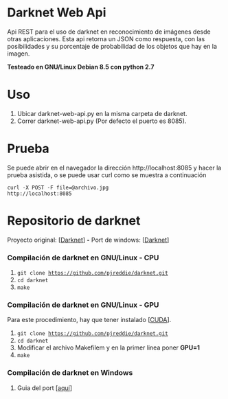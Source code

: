 # Darknet Web Api
Api REST para el uso de darknet en reconocimiento de imágenes desde otras aplicaciones. Esta api retorna un JSON como respuesta, con las posibilidades y su porcentaje de probabilidad de los objetos que hay en la imagen.

<b> Testeado en GNU/Linux Debian 8.5 con python 2.7</b>

# Uso
1. Ubicar darknet-web-api.py en la misma carpeta de darknet.
2. Correr darknet-web-api.py (Por defecto el puerto es 8085).

# Prueba

Se puede abrir en el navegador la dirección http://localhost:8085
y hacer la prueba asistida, o se puede usar curl como se muestra
a continuación

<code>curl -X POST -F file=@archivo.jpg http://localhost:8085</code>

# Repositorio de darknet
Proyecto original: [<a target="_blank" href="https://github.com/pjreddie/darknet">Darknet</a>] <b>-</b> 
Port de windows: [<a target="_blank"  href="https://github.com/AlexeyAB/darknet">Darknet</a>]

### Compilación de darknet en GNU/Linux - CPU
1. <code>git clone https://github.com/pjreddie/darknet.git</code>
2. <code>cd darknet</code>
3. <code>make</code>

### Compilación de darknet en GNU/Linux - GPU
Para este procedimiento, hay que tener instalado [<a  target="_blank" href="https://developer.nvidia.com/cuda-downloads">CUDA</a>].

1. <code>git clone https://github.com/pjreddie/darknet.git</code>
2. <code>cd darknet</code>
3. Modificar el archivo Makefilem y en la primer linea poner <b>GPU=1</b>
4. <code>make</code>

### Compilación de darknet en Windows
1. Guia del port [<a  target="_blank" href="https://github.com/AlexeyAB/darknet#how-to-compile-on-windows">aquí</a>]

